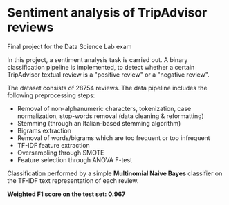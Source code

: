 # Sentiment analysis of TripAdvisor reviews

Final project for the Data Science Lab exam

In this project, a sentiment analysis task is carried out. A binary classification pipeline is implemented, to detect whether a certain TripAdvisor textual review is a "positive review" or a "negative review".

The dataset consists of 28754 reviews. The data pipeline includes the following preprocessing steps:
* Removal of non-alphanumeric characters, tokenization, case normalization, stop-words removal (data cleaning & reformatting)
* Stemming (through an Italian-based stemming algorithm)
* Bigrams extraction
* Removal of words/bigrams which are too frequent or too infrequent
* TF-IDF feature extraction
* Oversampling through SMOTE
* Feature selection through ANOVA F-test

Classification performed by a simple **Multinomial Naive Bayes** classifier on the TF-IDF text representation of each review.

**Weighted F1 score on the test set: 0.967**
